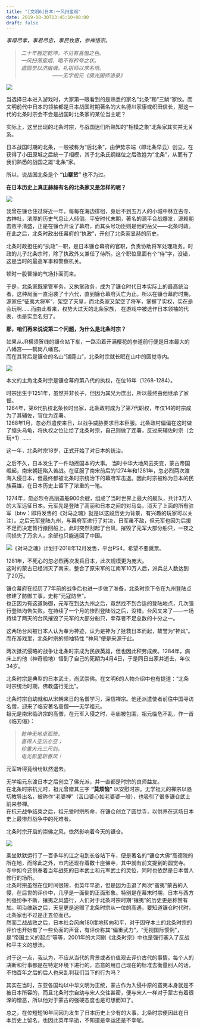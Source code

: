 ```yaml
---
title: "[文明6]日本:一风扫蛮烟"
date: 2019-08-30T13:45:10+08:00
draft: false
---
```


*事母尽孝，事君尽忠，事民牧惠，参禅悟宗。*

<!--more-->

>*二十年握定乾坤，不见有喜愠之色。*   
>*一风扫荡蛮烟，略不有矜夸之状。*  
>*造圆觉以济幽魂，礼祖师以求名悟。*  
>&ensp;&ensp;&ensp;&ensp;&ensp;&ensp;&ensp;&ensp;&ensp;&ensp;&ensp;&ensp;*——无学祖元《佛光国师语录》*

![](/images/post/20190830_3_1.png)

当选择日本进入游戏时，大家第一眼看到的是熟悉的家名“北条“和“三鳞“家纹。而文明前代中日本的领袖都是日本战国时期著名的大名德川家康或织田信长，那这一代的北条时宗会不会是战国时北条家的某位当主呢？  

实际上，这里出现的北条时宗，与战国迷们所熟知的“相模之象”北条家其实并无关系。  

日本战国时期的北条，一般被称为“后北条”，由伊势宗端（即北条早云）创立，在获得了小田原城之后统一了相模，其子北条氏纲继位之后改姓为“北条”，从而有了我们熟悉的战国之雄“北条”家。  

所以，说战国北条是个 **“山寨货”** 也不为过。

**在日本历史上真正赫赫有名的北条家又是怎样的呢？**

![](/images/post/20190830_3_2.png)

我曾在镰仓住过将近一年，每每在海边徘徊，身后不到五万人的小城中林立古寺、古神社，浓厚的历史气息让人倾倒。平安时代末期，著名的源平合战爆发，源赖朝击败平清盛，正是在镰仓开设了幕府，而其头号功臣则是他的岳父——北条时政。在此之后，北条时政出任幕府的“执政”，开创了北条家显赫的历史。  

北条时政担任的“执政”一职，是日本镰仓幕府的官职，负责协助将军处理政务。时政的儿子北条宗时，除了执政外又兼任了侍所。这个职位里面有个“侍”字，没错，这是当时的最高军事和警察机关。  

顿时一股曹操的气场扑面而来。  

于是，北条家既掌管军务，又执掌政务，成为了镰仓时代日本实际上的最高统治者，这种局面一直沿袭了十六代，直到镰仓幕府灭亡为止。所以在镰仓幕府时期，源家任“征夷大将军“，架空了天皇，而北条家又架空了将军，掌握了实权，实在是会玩啊……而由此看来，权势大过天的北条家族， 在游戏中被选作日本领袖的代表，也是实至名归了。  

**那，咱们再来说说第二个问题，为什么是北条时宗？**

如果从JR横须贺线的镰仓站下车，一路沿着开满樱花的参道前行便是日本最大的八幡宫——鹤岗八幡宫。  
而在其背后是镰仓的名山“瑞鹿山”，北条时宗就长眠在山中的圆觉寺内。

![](/images/post/20190830_3_3.png)

本文的主角北条时宗是镰仓幕府第八代的执权，在位16年（1268-1284）。  

时宗出生于1251年，虽然并非长子，但因为其兄为庶出，所以最终由他继承了家督。  
1264年，第6代执权北条长时出家，北条政村成为了第7代职权，年仅14的时宗成为了其辅佐，官位为连署。  
1268年1月，忽必烈遣使来日，以战争威胁要求日本臣服。北条政村偏偏在这时做了缩头乌龟，将执权之位让给了北条时宗，自己则做了连署，反过来辅佐时宗（会玩+1）……  

这一年，北条时宗18岁，正式开始了对日本的统治。  

之后不久，日本发生了一件动摇国本的大事。
当时中华大地风云突变，蒙古帝国崛起，南宋朝廷陷入苦战。在征服了南宋前后的1274年和1281年，忽必烈两次渡海入侵日本，但最终都被北条时宗统治下的幕府军击退。因此时宗被称为日本的民族英雄，在日本历史上留下了浓重的一笔。  

1274年，忽必烈令高丽造船900余艘，组成了当时世界上最大的舰队，共计3万人的大军远征日本。元军先是登陆了高丽和日本之间的对马岛，消灭了上面的所有驻军（btw：即将发售的《对马之魂》就是以这段历史为背景，有兴趣的玩家可以关注）。之后元军登陆九州，与幕府军进行了对决，日军虽不敌，但元军也因为后援不足而决定暂行撤回船上。此时突然刮起了台风，摧毁了元军大部分船只，一夜之间损失了万余人，余部也只能逃回了中国。  


![《对马之魂》计划于2018年12月发售，平台PS4。希望不要跳票。](/imges/post/20190830_3_4.png)

1281年，不死心的忽必烈再次发兵日本，此次规模更为庞大。  
这时的蒙古已经消灭了南宋，整合了原宋军的江南军10万人后，派兵总人数达到了20万。  

镰仓幕府在经历了7年前的战争后也进一步做了准备，北条时宗下令在九州登陆点修建了防御工事，史称”元寇防垒”。  
也正因为有这道防御，元军在到达九州之后，竟然找不到合适的登陆地点，几次强行登陆均告失败。在持续了一个月的惨烈登陆战之后，没错，台风又来了——一场持续了两天的台风摧毁了元军的大部分船只，幸存者不足总数的十分之一。  

这两场台风被日本人认为奉为神迹，认为是神为了拯救日本而起，故誉为“神风”。而在游戏里，北条时宗的领袖特性 “神风”便是来源于此。  

两次抵抗侵略的战争让北条时宗成为民族英雄，但也因此积劳成疾。1284年，病床上的他（神奇般地）悟到了自己的死期为4月4日，于是同日出家并逝去，年仅34岁。  

北条时宗是典型的日本武士，尚武崇佛。在文明6的人物介绍中也有提道：“北条时宗统治时期，佛教盛行无比”。  

北条时宗自幼就和从宋朝来日的名僧学习，深信禅宗。他还派遣使者前往中国寻访名僧，迎来了临安著名高僧——无学祖元。  
祖元是南宋临济宗的高僧，在元军入侵之时，寺庙被包围，祖元临危不乱，作一首《临刃偈》：

>*乾坤无地卓孤筇，*  
>*喜得人空法亦空；*  
>*珍重大元三尺剑，*  
>*电光影里斩春风！*  

元军听得竟纷纷默然退去。

无学祖元东渡日本之后创立了佛光派，并一直都是时宗的良师益友。  
在北条时宗抗元时，祖元曾赠其三字 **“莫烦恼”** 以安慰时宗。无学祖元的禅宗以恳切教导出名，被称作“老婆禅”（苦口婆心如老婆婆一般），也吸引了很多镰仓武士前来参禅。    
在抗元战争结束之后，祖元受时宗所命，在镰仓创立了圆觉寺，以供养在这场日本史上最惨烈战争中的死难者。  

北条时宗开启的崇佛之风，依然影响着今天的镰仓。

![](/images/post/20190830_3_5.png)

乘坐默默运行了一百多年的江之电到长谷站下车，便是著名的“镰仓大佛“高德院的所在地，而除此之外，市内还现存着数十座佛寺，其中就有前文提到的圆觉寺。  
寺中如今还供奉着当年战死的日本武士和元军武士的灵位，同时也依然是日本僧人修行的场所。  
北条时宗虽然在位时间很短，也英年早逝，但是因为击退了两次“蛮夷”蒙古的入侵，在后世的评价中，几乎是一面倒的正面形象。特别是在幕末时期，日本与西方列强纷争不断，攘夷之风盛行，人们对于北条时宗时期“攘夷”的历史更是称赞有加。明治维新之后，天皇更是追赠了北条时宗从一位的高遇，要知道镰仓时代时，北条家也不过是正五位而已。  
然而二战战败之后，日本社会风向180度地转向和平，对于固守本土的北条时宗的评价也开始有了一些负面的声音，有评价称其“偏重武力”，“无视国际惯例”，是“帝国主义的起点”等等，2001年的大河剧《北条时宗》中也是强行塞入了反战和平主义的想法。  

对于这一点，我认为，不应从当代的背景或者价值观去评价古代的事情。每个人的决断和行事都是在特定环境下进行的，恣意的用自己现在的标准去衡量别人的话，不怕百年之后的后人也来乱判我们当下的行为吗？  

其实在当时，东亚各国均以中华文明为正统，蒙古作为入侵中原的蛮夷本身就是不被日本所容的，而且北条时宗自幼与宋人交往甚密，便与宋人一样对于蒙古有着很深的憎恶，所以他对于蒙古的强硬态度也是可想而知了。  

总之，在位短短16年间因为发生了日本历史上少有的大事，北条时宗便因此在日本历史上留名，也因此英年早逝，不知道是幸运还是不幸呢。